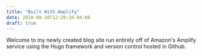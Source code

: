 ```yaml
---
title: "Built With Amplify"
date: 2020-08-28T12:29:10-04:00
draft: true
---
```


Welcome to my newly created blog site run entirely off of Amazon's Amplify service using the Hugo framework and version control hosted in Github. 
